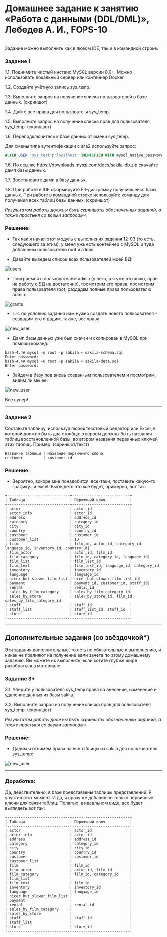 # Домашнее задание к занятию «Работа с данными (DDL/DML)», Лебедев А. И., FOPS-10


---

Задание можно выполнить как в любом IDE, так и в командной строке.

### Задание 1
1.1. Поднимите чистый инстанс MySQL версии 8.0+. Можно использовать локальный сервер или контейнер Docker.

1.2. Создайте учётную запись sys_temp. 

1.3. Выполните запрос на получение списка пользователей в базе данных. (скриншот)

1.4. Дайте все права для пользователя sys_temp. 

1.5. Выполните запрос на получение списка прав для пользователя sys_temp. (скриншот)

1.6. Переподключитесь к базе данных от имени sys_temp.

Для смены типа аутентификации с sha2 используйте запрос: 
```sql
ALTER USER 'sys_test'@'localhost' IDENTIFIED WITH mysql_native_password BY 'password';
```
1.6. По ссылке https://downloads.mysql.com/docs/sakila-db.zip скачайте дамп базы данных.

1.7. Восстановите дамп в базу данных.

1.8. При работе в IDE сформируйте ER-диаграмму получившейся базы данных. При работе в командной строке используйте команду для получения всех таблиц базы данных. (скриншот)

*Результатом работы должны быть скриншоты обозначенных заданий, а также простыня со всеми запросами.*  


### Решение:    

- Так как я начал этот модуль с выполнения задания 12-03 (то есть, следующего за этим), у меня уже есть контейнер с MySQL и туда добавлены пользователи root и admin.

- Давайте выведем список всех пользователей моей БД:

![users](img/1.JPG)   

- Поиграемся с пользователем admin (у него, а я уже это знаю, прав на работу с БД не достаточно), посмотрим его права, посмотрим права пользователя root, раздадим полные права пользователю admin:

![grants](img/2.JPG)  

- Т.к. по условию задания нам нужно создать нового пользователя - создадим его и дадим, также, все права:

![new_user](img/3.JPG)   

- Дамп базы данных уже был скачан и скопирован в MySQL при помощи команд:

```
bash-4.4# mysql -u root -p sakila < sakila-schema.sql
Enter password:
bash-4.4# mysql -u root -p sakila < sakila-data.sql
Enter password:
```

- Зайдем в базу под вновь созданным пользователем и посмотрим, видим ли мы ее:

![new_user](img/4.JPG)  

Все супер!

---

### Задание 2
Составьте таблицу, используя любой текстовый редактор или Excel, в которой должно быть два столбца: в первом должны быть названия таблиц восстановленной базы, во втором названия первичных ключей этих таблиц. Пример: (скриншот/текст)
```
Название таблицы | Название первичного ключа
customer         | customer_id
```

### Решение:    

- Вероятно, вскоре мне понадобится, все-таки, поставить какую-то графику...и excel. Выглядеть это все будет, примерно, вот так:

```
+----------------------------+--------------------------+
| Таблица                    | Первичный ключ           |
+----------------------------+--------------------------+
| actor                      | actor_id                 |
| actor_info                 | actor_id                 |
| address                    | address_id               |
| category                   | category_id              |
| city                       | city_id                  |
| country                    | country_id               |
| customer                   | customer_id              |
| customer_list              | ID                       |
| film                       | film_id, actor_id, category_id, language_id, inventory_id, country_id|                  
| film_actor                 | actor_id, film_id        |
| film_category              | film_id, category_id, language_id|
| film_list                  | film_list_id             |
| film_text                  | film_text_id, language_id, category_id|                  
| inventory                  | inventory_id             |
| language                   | language_id              |
| nicer_but_slower_film_list | nicer_but_slower_film_list_id|                      
| payment                    | payment_id, customer_id, staff_id|
| rental                     | rental_id                |
| sales_by_film_category     | sales_by_film_category_id|
| sales_by_store             | sales_by_store_id, film_id, sales_by_film_category_id|                    
| staff                      | staff_id                 |
| staff_list                 | staff_list_id. staff_id  |                     
| store                      | store_id                 |
+----------------------------+--------------------------+
```

---


## Дополнительные задания (со звёздочкой*)
Эти задания дополнительные, то есть не обязательные к выполнению, и никак не повлияют на получение вами зачёта по этому домашнему заданию. Вы можете их выполнить, если хотите глубже шире разобраться в материале.

### Задание 3*
3.1. Уберите у пользователя sys_temp права на внесение, изменение и удаление данных из базы sakila.

3.2. Выполните запрос на получение списка прав для пользователя sys_temp. (скриншот)

*Результатом работы должны быть скриншоты обозначенных заданий, а также простыня со всеми запросами.*  

### Решение:  

- Дадим и отнимем права на все таблицы из sakila для пользователя sys_temp:


![new_user](img/5.JPG)  

---  

### Доработка:   

Да, действительно, в базе представлены таблицы представлений. Я упустил этот момент. И да, я сразу же добавил не только первичные ключи для связи таблиц. Полагаю, в идеальном виде, все будет выглядеть вот так:  

```
+----------------------------+--------------------------+
| Таблица                    | Первичный ключ           |
+----------------------------+--------------------------+
| actor                      | actor_id                 |
| actor_info                 | actor_id                 |
| address                    | address_id               |
| category                   | category_id              |
| city                       | city_id                  |
| country                    | country_id               |
| customer                   | customer_id              |
| customer_list              |                          |
| film                       | film_id                  |
| film_actor                 | actor_id, film_id        |
| film_category              | film_id, category_id     |
| film_list                  |                          |
| film_text                  | film_id                  |
| inventory                  | inventory_id             |
| language                   | language_id              |
| nicer_but_slower_film_list |                          |
| payment                    |                          |
| rental                     | rental_id                |
| sales_by_film_category     |                          |
| sales_by_store             |                          |
| staff                      | staff_id                 |
| staff_list                 |                          |
| store                      | store_id                 |
+----------------------------+--------------------------+
```
